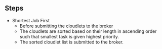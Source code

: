 
## Steps

* Shortest Job First
  *   Before submitting the cloudlets to the broker
  *   The cloudlets are sorted based on their length in ascending order such that smallest task is given highest priority.
  *   The sorted cloudlet list is submitted to the broker.
